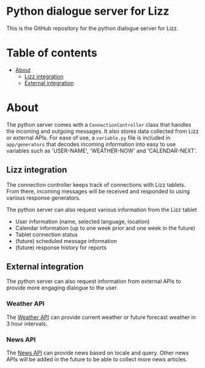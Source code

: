 # Python dialogue server for Lizz
This is the GitHub repository for the python dialogue server for Lizz. 

# Table of contents
- [About](about)
    - [Lizz integration](#lizz-integration)
    - [External integration](#external-integration)

# About
The python server comes with a `ConnectionController` class that handles the incoming and outgoing messages. It also stores data collected from Lizz or external APIs. For ease of use, a `variable.py` file is included in `app/generators` that decodes incoming information into easy to use variables such as 'USER-NAME', 'WEATHER-NOW' and 'CALENDAR-NEXT'.

## Lizz integration
The connection controller keeps track of connections with Lizz tablets. From there, incoming messages will be received and responded to using various response generators.  

The python server can also request various information from the Lizz tablet
- User information (name, selected language, location)
- Calendar information (up to one week prior and one week in the future)
- Tablet connection status
- (future) scheduled message information
- (future) response history for reports

## External integration
The python server can also request information from external APIs to provide more engaging dialogue to the user.

### Weather API
The [Weather API](https://openweathermap.org/api) can provide current weather or future forecast weather in 3 hour intervals.

### News API
The [News API](https://newsapi.org/) can provide news based on locale and query. Other news APIs will be added in the future to be able to collect more news articles.

